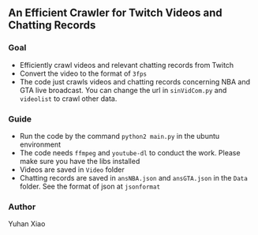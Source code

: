 ## An Efficient Crawler for Twitch Videos and Chatting Records

### Goal

- Efficiently crawl videos and relevant chatting records from Twitch
- Convert the video to the format of ```3fps```
- The code just crawls videos and chatting records concerning NBA and GTA live broadcast. You can change the url  in ```sinVidCom.py``` and ```videolist``` to crawl other data.



### Guide

- Run the code by the command ```python2 main.py``` in the ubuntu environment
- The code needs ```ffmpeg``` and ```youtube-dl``` to conduct the work. Please make sure you have the libs installed
- Videos are saved in ```Video``` folder
- Chatting records are saved in ```ansNBA.json``` and ```ansGTA.json``` in the ```Data``` folder.  See the format of json at ```jsonformat```



### Author

Yuhan Xiao



